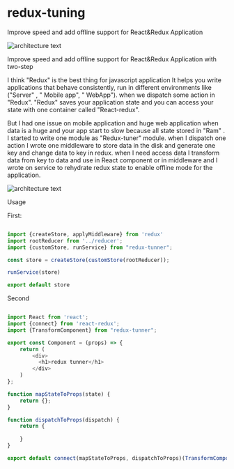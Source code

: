 # redux-tuning

Improve speed and add offline support for React&Redux Application

![architecture text](https://github.com/ParhamZare/redux-tunner/blob/master/architecture.png)

Improve speed and add offline support for React&Redux Application with two-step

I think "Redux" is the best thing for javascript application It helps you write applications that behave consistently, run in different environments like ("Server" , " Mobile app", " WebApp").
when we dispatch some action in "Redux". "Redux" saves your application state and you can access your state with one container called "React-redux".

But I had one issue on mobile application and huge web application
when data is a huge and your app start to slow because all state stored in "Ram" .
 I started to write one module as "Redux-tuner" module. when I dispatch one action I wrote one middleware to store data in the disk and generate one key and change data to key in redux. when I need access data I transform data from key to data and use in React component or in middleware and I wrote on service to rehydrate redux state to enable offline mode for the application.

![architecture text](https://github.com/ParhamZare/redux-tunner/blob/master/Flow.svg)

Usage

First:

```javascript

import {createStore, applyMiddleware} from 'redux'
import rootReducer from '../reducer';
import {customStore, runService} from "redux-tunner";

const store = createStore(customStore(rootReducer));

runService(store)

export default store


```

Second

```javascript

import React from 'react';
import {connect} from 'react-redux';
import {TransformComponent} from "redux-tunner";

export const Component = (props) => {
    return (
        <div>
          <h1>redux tunner</h1>
        </div>
    )
};

function mapStateToProps(state) {
    return {};
}

function dispatchToProps(dispatch) {
    return {
      
    }
}

export default connect(mapStateToProps, dispatchToProps)(TransformComponent(Component))

```
